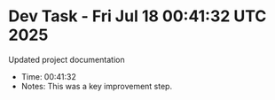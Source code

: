 # Dev Task - Fri Jul 18 00:41:32 UTC 2025
Updated project documentation
- Time: 00:41:32
- Notes: This was a key improvement step.
